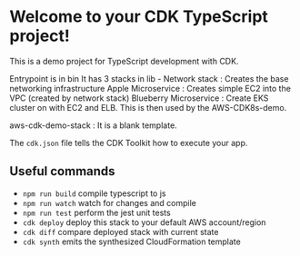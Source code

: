 # Welcome to your CDK TypeScript project!

This is a demo project for TypeScript development with CDK.

Entrypoint is in bin
It has 3 stacks in lib - 
Network stack : Creates the base networking infrastructure
Apple Microservice : Creates simple EC2 into the VPC (created by network stack)
Blueberry Microservice : Create EKS cluster on with EC2 and ELB. This is then used by the AWS-CDK8s-demo. 

aws-cdk-demo-stack : It is a blank template.

The `cdk.json` file tells the CDK Toolkit how to execute your app.

## Useful commands

 * `npm run build`   compile typescript to js
 * `npm run watch`   watch for changes and compile
 * `npm run test`    perform the jest unit tests
 * `cdk deploy`      deploy this stack to your default AWS account/region
 * `cdk diff`        compare deployed stack with current state
 * `cdk synth`       emits the synthesized CloudFormation template
